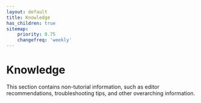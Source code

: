 ```yaml
---
layout: default
title: Knowledge
has_children: true
sitemap:
    priority: 0.75
    changefreq: 'weekly'
---
```


# Knowledge 

This section contains non-tutorial information, such as editor recommendations, troubleshooting tips, and other overarching information.